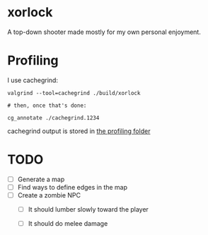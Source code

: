 # xorlock
A top-down shooter made mostly for my own personal enjoyment.

# Profiling
I use cachegrind:
```
valgrind --tool=cachegrind ./build/xorlock

# then, once that's done:

cg_annotate ./cachegrind.1234
```

cachegrind output is stored in [the profiling folder](profiling/)

# TODO
- [ ] Generate a map
- [ ] Find ways to define edges in the map
- [ ] Create a zombie NPC
  - [ ] It should lumber slowly toward the player
  - [ ] It should do melee damage

